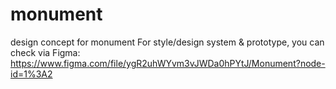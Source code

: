 # monument
design concept for monument
For style/design system & prototype, you can check via Figma:
https://www.figma.com/file/ygR2uhWYvm3vJWDa0hPYtJ/Monument?node-id=1%3A2
